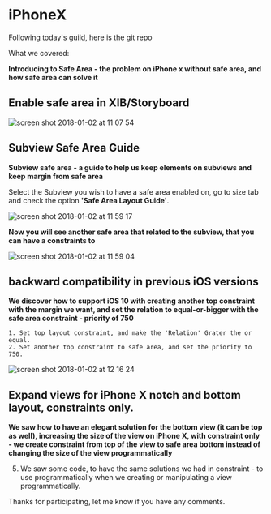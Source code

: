 # iPhoneX

Following today's guild, 
here is the git repo


What we covered:

**Introducing to Safe Area - the problem on iPhone x without safe area, and how safe area can solve it**


## Enable safe area in XIB/Storyboard
![screen shot 2018-01-02 at 11 07 54](https://user-images.githubusercontent.com/6288542/34480097-1a7a27a8-efb3-11e7-9a30-ec7e1815d9e1.png)


## Subview Safe Area Guide

**Subview safe area - a guide to help us keep elements on subviews and keep margin from safe area**


Select the Subview you wish to have a safe area enabled on, go to size tab and check the option **'Safe Area Layout Guide'**.

![screen shot 2018-01-02 at 11 59 17](https://user-images.githubusercontent.com/6288542/34480384-d0ad1944-efb4-11e7-99d8-565e2df53e9d.png)

**Now you will see another safe area that related to the subview, that you can have a constraints to**

![screen shot 2018-01-02 at 11 59 04](https://user-images.githubusercontent.com/6288542/34480605-1cebda60-efb6-11e7-8416-0c0a63aa0a60.png)


## backward compatibility in previous iOS versions 

**We discover how to support iOS 10 with creating another top constraint with the margin we want, and set the relation to equal-or-bigger with the safe area constraint - priority of 750**

```
1. Set top layout constraint, and make the 'Relation' Grater the or equal.
2. Set another top constraint to safe area, and set the priority to 750.
```
![screen shot 2018-01-02 at 12 16 24](https://user-images.githubusercontent.com/6288542/34480816-3f10b204-efb7-11e7-94b5-6e5b496cf5ec.png)


##  Expand views for iPhone X notch and bottom layout, constraints only.

**We saw how to have an elegant solution for the bottom view (it can be top as well), increasing the size of the view on iPhone X, with constraint only - we create constraint from top of the view to safe area bottom instead of changing the size of the view programmatically**

5. We saw some code, to have the same solutions we had in constraint - to use programmatically when we creating or manipulating a view programmatically.



Thanks for participating, let me know if you have any comments.
